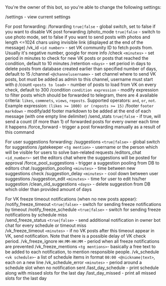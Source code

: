 You're the owner of this bot, so you're able to change the following settings:

/settings - view current settings

For post forwarding:
/forwarding `true|false` - global switch, set to false if you want to disable VK post forwarding
/photo_mode `true|false` - switch to use photo mode, set to false if you want to send posts with photos and length <=1024 chars using invisible link (displayed at the end of the message)
/vk\_id `<id number>` - set VK community ID to fetch posts from. Usually it's negative number, google for more info
/check `<minutes>` - set period in minutes to check for new VK posts or posts that reached the condition, default to 10 minutes
/retention `<days>` - set period in days to delete posts from database created earlier than specified number of days, default to 15
/channel `<@channelusername>` - set channel where to send VK posts, bot must be added as admin to this channel, username must start with `@`
/count `<posts to load>` - number of posts to load from VK on every check, default to 300
/condition `condition expression` - modify expression to filter posts which should be forwarded to telegram, there are 4 available criteria: `likes`, `commnets`, `views`, `reposts`. Supported operators: `and`, `or`, `not`. Example expression: `(likes >= 1000) or (reposts >= 15)`
/footer `footer markdown` - modify/add footer markdown to be added at the end of each message (with one empty line delimiter) 
/send\_stats `true|false` - if true, will send a count (if more than 1) of forwarded posts for every owner each time it happens 
/force\_forward - trigger a post forwarding manually as a result of this command

For user suggestions forwarding:
/suggestions `<true|false>` - global switch for suggestions
/gatekeeper `<tg mention>` - username or the person which will be visible for users to solve ban-related requests
/editors\_chat `<id_number>`- set the editors chat where the suggestions will be posted for approval 
/force\_pool\_suggestions - trigger a suggestion pooling from DB to editors chat
/suggestion\_pooling `<minutes>` - time between new suggestions check
/suggestion\_delay `<minutes>` - cool down between user suggestions
/suggestion\_edit `<minutes>` - time for user to edit his/her suggestion
/clean\_old\_suggestions `<days>` - delete suggestion from DB which older than provided amount of days

For VK freeze timeout notifications (when no new posts appear):
/notify\_freeze\_timeout `<true|false>` - switch for sending freeze notifications by timeout
/notify\_freeze\_schedule `<true|false>` - switch for sending freeze notifications by schedule miss  
/send\_freeze\_status `<true|false>` - send additional notification in owner bot chat for every schedule or timeout miss  
/vk\_freeze\_timeout `<minutes>` - if no VK posts after this timeout appear in VK, send notification. Note that there is a possible delay of VK check period.
/vk\_freeze\_ignore `HH:MM-HH:MM` - period when all freeze notifications are prevented
/vk\_freeze\_mentions `<tg mentions>`- basically a free text to be added to each notification, to mention responsible people. 
/vk\_schedule `<vk schedule>`- a list of schedule items in format `00:00 <@nickname|text>`, each on a new line
/vk\_schedule\_error `<minutes>` - period around a schedule slot when no notification sent
/last\_day\_schedule - print schedule along with missed slots for the last day
/last\_day\_missed - print all missed slots for the last day
